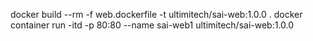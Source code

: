 docker build --rm -f web.dockerfile -t ultimitech/sai-web:1.0.0 .
docker container run -itd -p 80:80 --name sai-web1 ultimitech/sai-web:1.0.0
